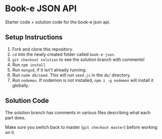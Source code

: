 # Book-e JSON API

Starter code + solution code for the book-e json api.

## Setup Instructions

1. Fork and clone this repository.
1. `cd` into the newly created folder called `book-e-json`.
1. `git checkout solution` to see the solution branch with comments!
1. Run `npm install`.
1. Run `mongod`, if it isn't already running.
1. Run `node db/seed`. This will run `seed.js` in the `db/` directory.
1. Run `nodemon`. If nodemon is not installed, `npm i -g nodemon` will install it globally.

## Solution Code

The solution branch has comments in various files describing what each part does.

Make sure you switch back to master (`git checkout master`) before working on it.
